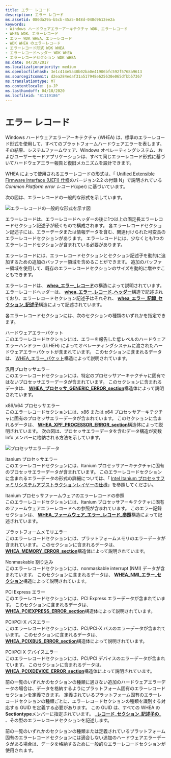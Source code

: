 ```yaml
---
title: エラー レコード
description: エラー レコード
ms.assetid: 080da29a-b5cb-45a5-848d-048d9612ee2a
keywords:
- Windows ハードウェアエラーアーキテクチャ WDK、エラーレコード
- WHEA WDK、エラーレコード
- エラー WDK WHEA、エラーレコード
- WDK WHEA のエラーレコード
- エラーレコード形式 WDK WHEA
- エラーレコードヘッダー WDK WHEA
- エラーレコードセクション WDK WHEA
ms.date: 04/20/2017
ms.localizationpriority: medium
ms.openlocfilehash: 3e1c414e5a40b02ba0e41906bfc592f5768a9613
ms.sourcegitcommit: d2ea284edaf31a517948e625630e065dfbb57367
ms.translationtype: MT
ms.contentlocale: ja-JP
ms.lasthandoff: 04/10/2020
ms.locfileid: "81119186"
---
```

# <a name="error-records"></a>エラー レコード


Windows ハードウェアエラーアーキテクチャ (WHEA) は、標準のエラーレコード形式を使用して、すべてのプラットフォームハードウェアエラーを表します。 その結果、システムファームウェア、Windows オペレーティングシステム、およびユーザーモードアプリケーションは、すべて同じエラーレコード形式に基づいてハードウェアエラー報告と復旧メカニズムを設計できます。

WHEA によって使用されるエラーレコードの形式は、「 [Unified Extensible Firmware Interface (UEFI) 仕様](https://go.microsoft.com/fwlink/p/?linkid=69484)のバージョン2.2 の付録 N」で説明されている*Common Platform error レコード*(cper) に基づいています。

次の図は、エラーレコードの一般的な形式を示しています。

![エラーレコードの一般的な形式を示す図](images/whearecord.png)

エラーレコードは、エラーレコードヘッダーの後に1つ以上の固定長エラーレコードセクション記述子が続くもので構成されます。 各エラーレコードセクション記述子には、エラーデータまたは情報データを含む、関連付けられた可変長のエラーレコードセクションがあります。 エラーレコードには、少なくとも1つのエラーレコードセクションが含まれている必要があります。

エラーレコードには、エラーレコードセクションとセクション記述子を動的に追加するための追加のバッファー領域を含めることができます。 追加のバッファー領域を使用して、既存のエラーレコードセクションのサイズを動的に増やすこともできます。

エラーレコードは、 [**whea\_エラー\_レコード**](https://docs.microsoft.com/windows-hardware/drivers/ddi/ntddk/ns-ntddk-_whea_error_record)の構造によって説明されています。エラーレコードヘッダーは、 [**whea\_エラー\_レコード\_ヘッダー**](https://docs.microsoft.com/windows-hardware/drivers/ddi/ntddk/ns-ntddk-_whea_error_record_header)構造で記述されており、エラーレコードセクション記述子はそれぞれ、 [**whea\_エラー\_記録\_セクション\_記述子**](https://docs.microsoft.com/windows-hardware/drivers/ddi/ntddk/ns-ntddk-_whea_error_record_section_descriptor)構造によって記述されています。

各エラーレコードセクションには、次のセクションの種類のいずれかを指定できます。

<a href="" id="hardware-error-packet"></a>ハードウェアエラーパケット  
このエラーレコードセクションには、エラーを報告した低レベルのハードウェアエラーハンドラー (LLHEH) によってオペレーティングシステムに渡されたハードウェアエラーパケットが含まれています。 このセクションに含まれるデータは、 [WHEA\_エラー\_パケット](https://docs.microsoft.com/previous-versions/windows/hardware/drivers/ff560465(v=vs.85))構造によって説明されています。

<a href="" id="generic-processor-error"></a>汎用プロセッサエラー  
このエラーレコードセクションには、特定のプロセッサアーキテクチャに固有ではないプロセッサエラーデータが含まれています。 このセクションに含まれるデータは、 [**WHEA\_プロセッサ\_GENERIC\_ERROR\_section**](https://docs.microsoft.com/windows-hardware/drivers/ddi/ntddk/ns-ntddk-_whea_processor_generic_error_section)構造体によって説明されています。

<a href="" id="x86-x64-processor-error"></a>x86/x64 プロセッサエラー  
このエラーレコードセクションには、x86 または x64 プロセッサアーキテクチャに固有のプロセッサエラーデータが含まれています。 このセクションに含まれるデータは、 [**WHEA\_XPF\_PROCESSOR\_ERROR\_section**](https://msdn.microsoft.com/library/windows/hardware/ff560655)構造体によって説明されています。 次の図は、プロセッサエラーデータを含むデータ構造が変数 Info メンバーに格納される方法を示しています。 

![プロセッサエラーデータ](images/wheaxpfsection.gif)

<a href="" id="itanium-processor-error"></a>Itanium プロセッサエラー  
このエラーレコードセクションには、Itanium プロセッサアーキテクチャに固有のプロセッサエラーデータが含まれています。 このエラーレコードセクションに含まれるエラーデータの形式の詳細については、「 [Intel Itanium プロセッサファミリシステムアブストラクションレイヤーの仕様](https://go.microsoft.com/fwlink/p/?linkid=72212)」を参照してください。

<a href="" id="itanium-processor-firmware-error-record-reference"></a>Itanium プロセッサファームウェアのエラーレコードの参照  
このエラーレコードセクションには、Itanium プロセッサアーキテクチャに固有のファームウェアエラーレコードへの参照が含まれています。 このエラー記録セクションは、 [**WHEA\_ファームウェア\_エラー\_レコード\_参照**](https://docs.microsoft.com/windows-hardware/drivers/ddi/ntddk/ns-ntddk-_whea_firmware_error_record_reference)構造によって記述されています。

<a href="" id="platform-memory-error"></a>プラットフォームメモリエラー  
このエラーレコードセクションには、プラットフォームメモリのエラーデータが含まれています。 このセクションに含まれるデータは、 [**WHEA\_MEMORY\_ERROR\_section**](https://docs.microsoft.com/windows-hardware/drivers/ddi/ntddk/ns-ntddk-_whea_memory_error_section)構造体によって説明されています。

<a href="" id="nonmaskable-interrupt"></a>Nonmaskable 割り込み  
このエラーレコードセクションには、nonmaskable interrupt (NMI) データが含まれています。 このセクションに含まれるデータは、 [**WHEA\_NMI\_エラー\_セクション**](https://docs.microsoft.com/windows-hardware/drivers/ddi/ntddk/ns-ntddk-_whea_nmi_error_section)構造によって説明されています。

<a href="" id="pci-express-error"></a>PCI Express エラー  
このエラーレコードセクションには、PCI Express エラーデータが含まれています。 このセクションに含まれるデータは、 [**WHEA\_PCIEXPRESS\_ERROR\_section**](https://docs.microsoft.com/windows-hardware/drivers/ddi/ntddk/ns-ntddk-_whea_pciexpress_error_section)構造体によって説明されています。

<a href="" id="pci-pci-x-bus-error"></a>PCI/PCI-X バスエラー  
このエラーレコードセクションには、PCI/PCI-X バスのエラーデータが含まれています。 このセクションに含まれるデータは、 [**WHEA\_PCIXBUS\_ERROR\_section**](https://docs.microsoft.com/windows-hardware/drivers/ddi/ntddk/ns-ntddk-_whea_pcixbus_error_section)構造体によって説明されています。

<a href="" id="pci-pci-x-device-error"></a>PCI/PCI X デバイスエラー  
このエラーレコードセクションには、PCI/PCI デバイスのエラーデータが含まれています。 このセクションに含まれるデータは、 [**WHEA\_PCIXDEVICE\_ERROR\_section**](https://docs.microsoft.com/windows-hardware/drivers/ddi/ntddk/ns-ntddk-_whea_pcixdevice_error_section)構造体によって説明されています。

前の一覧のいずれかのセクションの種類に適さない追加のハードウェアエラーデータの場合は、データを格納するようにプラットフォーム固有のエラーレコードセクションを定義できます。 定義されているプラットフォーム固有のエラーレコードセクションの種類ごとに、エラーレコードセクションの種類を識別する対応する GUID を定義する必要があります。 この GUID は、すべての WHEA の**Sectiontype**メンバーに指定されています。 [ **\_レコード\_セクション\_記述子の\_** ](https://docs.microsoft.com/windows-hardware/drivers/ddi/ntddk/ns-ntddk-_whea_error_record_section_descriptor) 、その型のエラーレコードセクションを記述します。

前の一覧のいずれかのセクションの種類または定義されているプラットフォーム固有のエラーレコードセクションには適合しない追加のハードウェアエラーデータがある場合は、データを格納するために一般的なエラーレコードセクションが使用されます。

 

 




